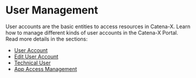 # User Management

User accounts are the basic entities to access resources in Catena-X.
Learn how to manage different kinds of user accounts in the Catena-X Portal.
Read more details in the sections:

- [User Account](./User%20Account/)
- [Edit User Account](./Edit%20User%20Account/)
- [Technical User](./Technical%20User/)
- [App Access Management](./App%20Access%20Management/)
